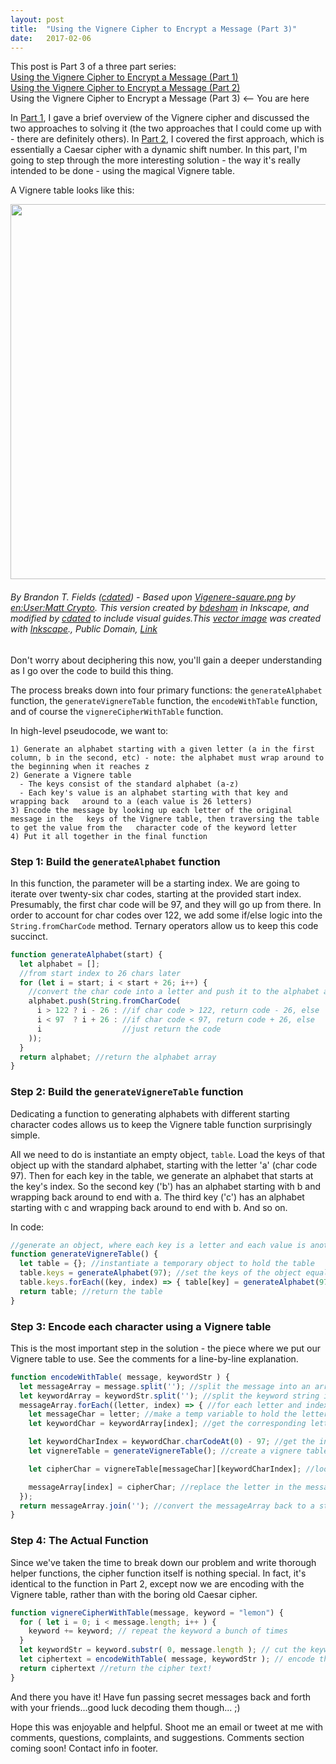 ```yaml
---
layout: post
title:  "Using the Vignere Cipher to Encrypt a Message (Part 3)"
date:   2017-02-06
---
```

This post is Part 3 of a three part series:  
[Using the Vignere Cipher to Encrypt a Message (Part 1)](http://www.vincecampanale.com/blog/2017/01/20/vignere-cipher-part1/)  
[Using the Vignere Cipher to Encrypt a Message (Part 2)](http://www.vincecampanale.com/blog/2017/02/01/vigenere-cipher-part2/)  
Using the Vignere Cipher to Encrypt a Message (Part 3) <-- You are here  

In [Part 1](http://www.vincecampanale.com/blog/2017/01/20/vignere-cipher-part1/), I gave a brief overview of the Vignere cipher and discussed the two approaches to solving it (the two approaches that I could come up with - there are definitely others). In [Part 2](http://www.vincecampanale.com/blog/2017/02/01/vigenere-cipher-part2/), I covered the first approach, which is essentially a Caesar cipher with a dynamic shift number. In this part, I'm going to step through the more interesting solution - the way it's really intended to be done - using the magical Vignere table.

A Vignere table looks like this:  

<img
  src = "https://upload.wikimedia.org/wikipedia/commons/thumb/9/9a/Vigen%C3%A8re_square_shading.svg/864px-Vigen%C3%A8re_square_shading.svg.png"
  style = "width: 600px;
           height: 600px;"
/>

###### By Brandon T. Fields (<a href="//commons.wikimedia.org/w/index.php?title=User:Cdated&amp;action=edit&amp;redlink=1" class="new" title="User:Cdated (page does not exist)">cdated</a>) - Based upon <a href="//commons.wikimedia.org/wiki/File:Vigenere-square.png" title="File:Vigenere-square.png">Vigenere-square.png</a> by <a href="https://en.wikipedia.org/wiki/User:Matt_Crypto" class="extiw" title="en:User:Matt Crypto">en:User:Matt Crypto</a>. This version created by <a href="//commons.wikimedia.org/wiki/User:Bdesham" title="User:Bdesham">bdesham</a> in Inkscape, and modified by <a href="//commons.wikimedia.org/w/index.php?title=User:Cdated&amp;action=edit&amp;redlink=1" class="new" title="User:Cdated (page does not exist)">cdated</a> to include visual guides.<a href="//commons.wikimedia.org/wiki/File:Inkscape_Logo.svg" title="File:Inkscape Logo.svg"></a>This <a href="https://en.wikipedia.org/wiki/Vector_images" class="extiw" title="w:Vector images">vector image</a> was created with <a href="//commons.wikimedia.org/wiki/Help:Inkscape" title="Help:Inkscape">Inkscape</a>., Public Domain, <a href="https://commons.wikimedia.org/w/index.php?curid=15037524">Link</a>

Don't worry about deciphering this now, you'll gain a deeper understanding as I go over the code to build this thing.

The process breaks down into four primary functions: the `generateAlphabet` function, the `generateVignereTable` function, the `encodeWithTable` function, and of course the `vignereCipherWithTable` function.

In high-level pseudocode, we want to:
```
1) Generate an alphabet starting with a given letter (a in the first column, b in the second, etc) - note: the alphabet must wrap around to the beginning when it reaches z
2) Generate a Vignere table
  - The keys consist of the standard alphabet (a-z)
  - Each key's value is an alphabet starting with that key and wrapping back   around to a (each value is 26 letters)
3) Encode the message by looking up each letter of the original message in the   keys of the Vignere table, then traversing the table to get the value from the   character code of the keyword letter  
4) Put it all together in the final function  
```

### Step 1: Build the `generateAlphabet` function

In this function, the parameter will be a starting index. We are going to iterate over twenty-six char codes, starting at the provided start index. Presumably, the first char code will be 97, and they will go up from there. In order to account for char codes over 122, we add some if/else logic into the `String.fromCharCode` method. Ternary operators allow us to keep this code succinct.

```js
function generateAlphabet(start) {
  let alphabet = [];
  //from start index to 26 chars later
  for (let i = start; i < start + 26; i++) {
    //convert the char code into a letter and push it to the alphabet array
    alphabet.push(String.fromCharCode(
      i > 122 ? i - 26 : //if char code > 122, return code - 26, else
      i < 97  ? i + 26 : //if char code < 97, return code + 26, else
      i                  //just return the code
    ));
  }
  return alphabet; //return the alphabet array
}
```

### Step 2: Build the `generateVignereTable` function

Dedicating a function to generating alphabets with different starting character codes allows us to keep the Vignere table function surprisingly simple.

All we need to do is instantiate an empty object, `table`. Load the keys of that object up with the standard alphabet, starting with the letter 'a' (char code 97). Then for each key in the table, we generate an alphabet that starts at the key's index. So the second key ('b') has an alphabet starting with b and wrapping back around to end with a. The third key ('c') has an alphabet starting with c and wrapping back around to end with b. And so on.

In code:
```js
//generate an object, where each key is a letter and each value is another alphabet
function generateVignereTable() {
  let table = {}; //instantiate a temporary object to hold the table
  table.keys = generateAlphabet(97); //set the keys of the object equal to the standard alphabet (starting at 97)
  table.keys.forEach((key, index) => { table[key] = generateAlphabet(97 + index) });  //set the value of each key as the alphabet
  return table; //return the table
}
```

### Step 3: Encode each character using a Vignere table

This is the most important step in the solution - the piece where we put our Vignere table to use. See the comments for a line-by-line explanation.

```js
function encodeWithTable( message, keywordStr ) {
  let messageArray = message.split(''); //split the message into an array
  let keywordArray = keywordStr.split(''); //split the keyword string into an array
  messageArray.forEach((letter, index) => { //for each letter and index in the message array
    let messageChar = letter; //make a temp variable to hold the letter
    let keywordChar = keywordArray[index]; //get the corresponding letter from the keyword string using the index

    let keywordCharIndex = keywordChar.charCodeAt(0) - 97; //get the index of the keyword by subtracting 97 from the charcode
    let vignereTable = generateVignereTable(); //create a vignere table

    let cipherChar = vignereTable[messageChar][keywordCharIndex]; //look up the corresponding letter in the table

    messageArray[index] = cipherChar; //replace the letter in the message with the cipher letter
  });
  return messageArray.join(''); //convert the messageArray back to a string and return it
}
```

### Step 4: The Actual Function

Since we've taken the time to break down our problem and write thorough helper functions, the cipher function itself is nothing special. In fact, it's identical to the function in Part 2, except now we are encoding with the Vignere table, rather than with the boring old Caesar cipher.

```js
function vignereCipherWithTable(message, keyword = "lemon") {
  for ( let i = 0; i < message.length; i++ ) {
    keyword += keyword; // repeat the keyword a bunch of times
  }
  let keywordStr = keyword.substr( 0, message.length ); // cut the keyword string so it's the same length as the message
  let ciphertext = encodeWithTable( message, keywordStr ); // encode the string using the vignere table
  return ciphertext //return the cipher text!
}
```

And there you have it! Have fun passing secret messages back and forth with your friends...good luck decoding them though...  ;)

Hope this was enjoyable and helpful. Shoot me an email or tweet at me with comments, questions, complaints, and suggestions. Comments section coming soon! Contact info in footer. 
